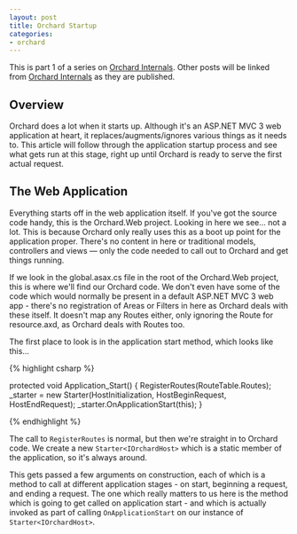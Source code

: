 ```yaml
---
layout: post
title: Orchard Startup
categories:
- orchard
---
```


This is part 1 of a series on [Orchard Internals][]. Other posts will be linked from [Orchard Internals][] as they are published.

## Overview

Orchard does a lot when it starts up. Although it's an ASP.NET MVC 3 web application at heart, it replaces/augments/ignores various things as it needs to. This article will follow through the application startup process and see what gets run at this stage, right up until Orchard is ready to serve the first actual request.

## The Web Application

Everything starts off in the web application itself. If you've got the source code handy, this is the Orchard.Web project. Looking in here we see... not a lot. This is because Orchard only really uses this as a boot up point for the application proper. There's no content in here or traditional models, controllers and views &mdash; only the code needed to call out to Orchard and get things running.

If we look in the global.asax.cs file in the root of the Orchard.Web project, this is where we'll find our Orchard code. We don't even have some of the code which would normally be present in a default ASP.NET MVC 3 web app - there's no registration of Areas or Filters in here as Orchard deals with these itself. It doesn't map any Routes either, only ignoring the Route for resource.axd, as Orchard deals with Routes too.

The first place to look is in the application start method, which looks like this...

{% highlight csharp %}

protected void Application_Start() {
    RegisterRoutes(RouteTable.Routes);
    _starter = new Starter<IOrchardHost>(HostInitialization, HostBeginRequest, HostEndRequest);
    _starter.OnApplicationStart(this);
}

{% endhighlight %}

The call to `RegisterRoutes` is normal, but then we're straight in to Orchard code. We create a new `Starter<IOrchardHost>` which is a static member of the application, so it's always around.

This gets passed a few arguments on construction, each of which is a method to call at different application stages - on start, beginning a request, and ending a request. The one which really matters to us here is the method which is going to get called on application start - and which is actually invoked as part of calling `OnApplicationStart` on our instance of `Starter<IOrchardHost>`.

[Orchard Internals]: /orchard/2011/08/26/orchard-internals-series.html
